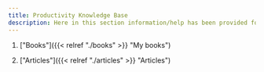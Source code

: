 ```yaml
---
title: Productivity Knowledge Base
description: Here in this section information/help has been provided for various software concpets
---
```


1. ["Books"]({{< relref  "./books" >}} "My books")

2. ["Articles"]({{< relref  "./articles" >}} "Articles")
